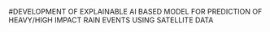 #DEVELOPMENT OF EXPLAINABLE AI BASED MODEL FOR PREDICTION OF HEAVY/HIGH IMPACT RAIN EVENTS USING SATELLITE DATA
